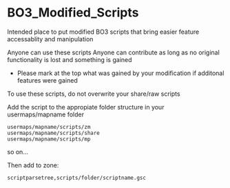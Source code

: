 # BO3_Modified_Scripts

Intended place to put modified BO3 scripts that bring easier feature accessablity and manipulation

Anyone can use these scripts
Anyone can contribute as long as no original functionality is lost and something is gained

  - Please mark at the top what was gained by your modification if additonal features were gained

To use these scripts, do not overwrite your share/raw scripts

Add the script to the appropiate folder structure in your usermaps/mapname folder
```
usermaps/mapname/scripts/zm
usermaps/mapname/scripts/share
usermaps/mapname/scripts/mp
```
so on...

Then add to zone:
```
scriptparsetree,scripts/folder/scriptname.gsc
```
